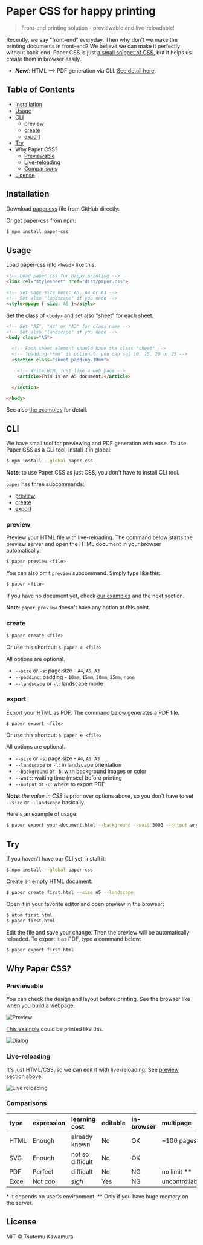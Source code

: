 # Paper CSS for happy printing

> Front-end printing solution - previewable and live-reloadable!

Recently, we say "front-end" everyday. Then why don't we make the printing documents in front-end? We believe we can make it perfectly without back-end. Paper CSS is just [a small snippet of CSS](https://raw.githubusercontent.com/cognitom/paper-css/master/paper.css), but it helps us create them in browser easily.

- ***New!***: HTML --> PDF generation via CLI. [See detail here](CLI).

## Table of Contents

- [Installation](#installation)
- [Usage](#usage)
- [CLI](#cli)
  - [preview](#preview)
  - [create](#create)
  - [export](#export)
- [Try](#try)
- Why Paper CSS?
  - [Previewable](#previewable)
  - [Live-reloading](#live-reloading)
  - [Comparisons](#comparisons)
- [License](#license)

## Installation

Download [paper.css](https://raw.githubusercontent.com/cognitom/paper-css/master/paper.css) file from GitHub directly.

Or get paper-css from npm:

```bash
$ npm install paper-css
```

## Usage

Load paper-css into `<head>` like this:

```html
<!-- Load paper.css for happy printing -->
<link rel="stylesheet" href="dist/paper.css">

<!-- Set page size here: A5, A4 or A3 -->
<!-- Set also "landscape" if you need -->
<style>@page { size: A5 }</style>
```

Set the class of `<body>` and set also "sheet" for each sheet.

```html
<!-- Set "A5", "A4" or "A3" for class name -->
<!-- Set also "landscape" if you need -->
<body class="A5">

  <!-- Each sheet element should have the class "sheet" -->
  <!-- "padding-**mm" is optional: you can set 10, 15, 20 or 25 -->
  <section class="sheet padding-10mm">

    <!-- Write HTML just like a web page -->
    <article>This is an A5 document.</article>

  </section>

</body>
```

See also [the examples](examples/) for detail.

## CLI

We have small tool for previewing and PDF generation with ease. To use Paper CSS as a CLI tool, install it in global:

```bash
$ npm install --global paper-css
```

**Note**: to use Paper CSS as just CSS, you don't have to install CLI tool.

`paper` has three subcommands:

- [preview](#preview)
- [create](#create)
- [export](#export)

### preview

Preview your HTML file with live-reloading. The command below starts the preview server and open the HTML document in your browser automatically:

```bash
$ paper preview <file>
```

You can also omit `preview` subcommand. Simply type like this:

```bash
$ paper <file>
```

If you have no document yet, check [our examples](examples/) and the next section.

**Note**: `paper preview` doesn't have any option at this point.

### create

```bash
$ paper create <file>
```

Or use this shortcut: `$ paper c <file>`

All options are optional.

- `--size` or `-s`: page size - `A4`, `A5`, `A3`
- `--padding`: padding - `10mm`, `15mm`, `20mm`, `25mm`, `none`
- `--landscape` or `-l`: landscape mode

### export

Export your HTML as PDF. The command below generates a PDF file.

```bash
$ paper export <file>
```

Or use this shortcut: `$ paper e <file>`

All options are optional.

- `--size` or `-s`: page size - `A4`, `A5`, `A3`
- `--landscape` or `-l`: in landscape orientation
- `--background` or `-b`: with background images or color
- `--wait`: waiting time (msec) before printing
- `--output` or `-o`: where to export PDF

**Note**: *the value in CSS* is prior over options above, so you don't have to set `--size` or `--landscape` basically.

Here's an example of usage:

```bash
$ paper export your-document.html --background --wait 3000 --output any/location/your-document.pdf
```

## Try

If you haven't have our CLI yet, install it:

```bash
$ npm install --global paper-css
```

Create an empty HTML document:

```bash
$ paper create first.html --size A5 --landscape

```

Open it in your favorite editor and open preview in the browser:

```bash
$ atom first.html
$ paper first.html
```

Edit the file and save your change. Then the preview will be automatically reloaded. To export it as PDF, type a command below:

```bash
$ paper export first.html
```

## Why Paper CSS?

### Previewable

You can check the design and layout before printing. See the browser like when you build a webpage.

![Preview](images/preview.png)

[This example](examples/receipt.html) could be printed like this.

![Dialog](images/dialog.png)

### Live-reloading

It's just HTML/CSS, so we can edit it with live-reloading. See [preview](#preview) section above.

![Live reloading](images/live-reload.png)

### Comparisons

type | expression | learning cost | editable | in-browser | multipage
:-- | :-- | :-- | :-- | :-- | :--
HTML | Enough | already known | No | OK | ~100 pages \*
SVG | Enough | not so difficult | No | OK |
PDF | Perfect | difficult | No | NG | no limit \*\*
Excel | Not cool | *sigh* | Yes | NG | uncontrollable

\* It depends on user's environment. \*\* Only if you have huge memory on the server.

## License

MIT © Tsutomu Kawamura
